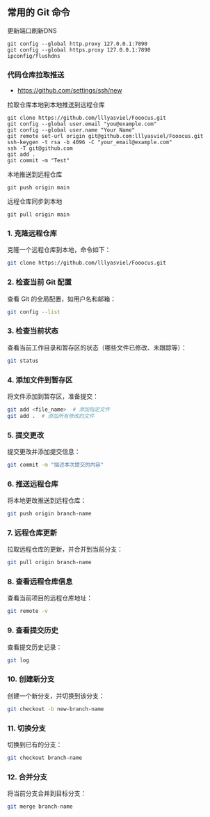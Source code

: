 ## 常用的 Git 命令

更新端口刷新DNS

```
git config --global http.proxy 127.0.0.1:7890
git config --global https.proxy 127.0.0.1:7890
ipconfig/flushdns
```
### 代码仓库拉取推送

- https://github.com/settings/ssh/new

拉取仓库本地到本地推送到远程仓库

```
git clone https://github.com/lllyasviel/Fooocus.git
git config --global user.email "you@example.com"
git config --global user.name "Your Name"
git remote set-url origin git@github.com:lllyasviel/Fooocus.git
ssh-keygen -t rsa -b 4096 -C "your_email@example.com"
ssh -T git@github.com
git add . 
git commit -m "Test" 
```

本地推送到远程仓库
```
git push origin main
```
远程仓库同步到本地 
```
git pull origin main  
```

### 1. **克隆远程仓库**

克隆一个远程仓库到本地，命令如下：

```bash
git clone https://github.com/lllyasviel/Fooocus.git
```

### 2. **检查当前 Git 配置**

查看 Git 的全局配置，如用户名和邮箱：

```bash
git config --list
```

### 3. **检查当前状态**

查看当前工作目录和暂存区的状态（哪些文件已修改、未跟踪等）：

```bash
git status
```

### 4. **添加文件到暂存区**

将文件添加到暂存区，准备提交：

```bash
git add <file_name>  # 添加指定文件
git add .  # 添加所有修改的文件
```

### 5. **提交更改**

提交更改并添加提交信息：

```bash
git commit -m "描述本次提交的内容"
```

### 6. **推送远程仓库**

将本地更改推送到远程仓库：

```bash
git push origin branch-name
```

### 7. **远程仓库更新**

拉取远程仓库的更新，并合并到当前分支：

```bash
git pull origin branch-name
```

### 8. **查看远程仓库信息**

查看当前项目的远程仓库地址：

```bash
git remote -v
```

### 9. **查看提交历史**

查看提交历史记录：

```bash
git log
```

### 10. **创建新分支**

创建一个新分支，并切换到该分支：

```bash
git checkout -b new-branch-name
```

### 11. **切换分支**

切换到已有的分支：

```bash
git checkout branch-name
```

### 12. **合并分支**

将当前分支合并到目标分支：

```bash
git merge branch-name
```



